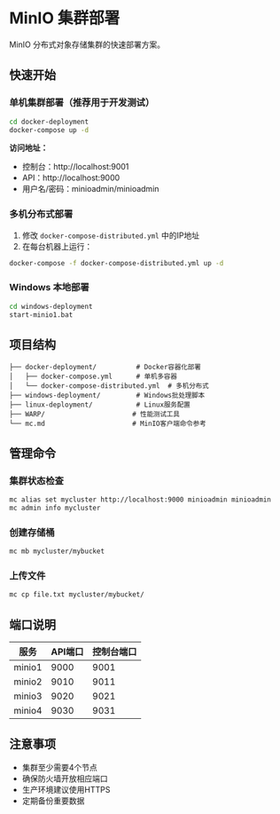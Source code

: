 # MinIO 集群部署

MinIO 分布式对象存储集群的快速部署方案。

## 快速开始

### 单机集群部署（推荐用于开发测试）

```bash
cd docker-deployment
docker-compose up -d
```

**访问地址：**
- 控制台：http://localhost:9001
- API：http://localhost:9000
- 用户名/密码：minioadmin/minioadmin

### 多机分布式部署

1. 修改 `docker-compose-distributed.yml` 中的IP地址
2. 在每台机器上运行：
```bash
docker-compose -f docker-compose-distributed.yml up -d
```

### Windows 本地部署

```bash
cd windows-deployment
start-minio1.bat
```

## 项目结构

```
├── docker-deployment/          # Docker容器化部署
│   ├── docker-compose.yml      # 单机多容器
│   └── docker-compose-distributed.yml  # 多机分布式
├── windows-deployment/         # Windows批处理脚本
├── linux-deployment/           # Linux服务配置
├── WARP/                      # 性能测试工具
└── mc.md                      # MinIO客户端命令参考
```

## 管理命令

### 集群状态检查
```bash
mc alias set mycluster http://localhost:9000 minioadmin minioadmin
mc admin info mycluster
```

### 创建存储桶
```bash
mc mb mycluster/mybucket
```

### 上传文件
```bash
mc cp file.txt mycluster/mybucket/
```

## 端口说明

| 服务 | API端口 | 控制台端口 |
|------|---------|------------|
| minio1 | 9000 | 9001 |
| minio2 | 9010 | 9011 |
| minio3 | 9020 | 9021 |
| minio4 | 9030 | 9031 |

## 注意事项

- 集群至少需要4个节点
- 确保防火墙开放相应端口
- 生产环境建议使用HTTPS
- 定期备份重要数据
